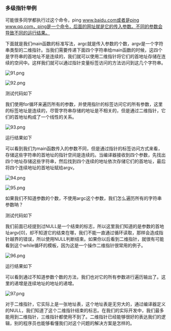 ### 多级指针举例

可能很多同学都执行过这个命令，ping www.baidu.com或者是ping www.qq.com，ping是一个命令，后面的网址就是它的传入参数。不同的参数会导致不同的运行结果。

下面就是我们main函数的标准写法，argc就是传入参数的个数，argv是一个字符串类型的二维指针。当我们需要传递下面四个字符串给main函数的时候，这四个是字符串的首地址不是连续的，我们就可以使用二维指针将它们的首地址存储在连续的空间中。这样我们就可以通过指针变量标签访问的方法访问到这几个字符串。

![91.png](http://www.maiziedu.com/uploads/new_img/GLvDlU2C5JMi7vHXuc.png)

![92.png](http://www.maiziedu.com/uploads/new_img/qhYABwEVWmvvjKnWMA.png)

测试代码如下

我们使用for循环来遍历所有的参数，并使用指针的标签访问它的所有参数，这里的标签地址是连续的，尽管字符串存储的地址是不相关的，但是通过二维指针，它们的首地址构成了一个线性的关系。

![93.png](http://www.maiziedu.com/uploads/new_img/spY6J8CkvDIaJq4uxF.png)

运行结果如下

可以看到我们为main函数传入的参数不同，但是通过指针的标签访问方式来看，存储这些字符串的首地址的指针空间是连续的。当编译器接收到四个参数，先找出四个地址存储这些字符串，然后找到四个连续的地址依次存储它们的首地址，最后将四个连续地址的首地址赋给argv。

![94.png](http://www.maiziedu.com/uploads/new_img/da22SG6gqBNwJUBFLW.png)

![95.png](http://www.maiziedu.com/uploads/new_img/WpKhKO5adcKeaZLcw8.png)  

如果我们不知道参数的个数，不使用argc这个参数，我们怎么遍历所有的字符串参数呐？

测试代码如下

我们前面已经提到过NULL是一个结束的标志，所以这里我们知道的是参数的首地址argv[0]，却不知道它的结束在哪，我们不能一直通过循环读取，那样会造成指针越界的错误，所以使用NULL判断结束。如果你以后看到二维指针，就很有可能看到这个while循环的模板，因为这是一个操作二维指针很常用的例子。

![96.png](http://www.maiziedu.com/uploads/new_img/5e1Q3kkFn1C98oTdMN.png)

运行结果如下

可以看到通过不知道参数个数的方法，我们也对它的所有参数进行遍历输出了。这里的递增是连续地址的地址的递增。

![97.png](http://www.maiziedu.com/uploads/new_img/nUtlZFxMVpsDTuqgiN.png)

对于二维指针，它实际上是一张地址表，这个地址表是无穷大的，通过编译器定义的NULL，我们知道了这个二维指针结束的标志。在我们的实际开发中，我们最多能用到二维指针，三维指针都使用不到了。二维指针已经能够很好的表达我们的逻辑，别的程序员也能够看懂我们对这个问题的解决方案是怎样的。